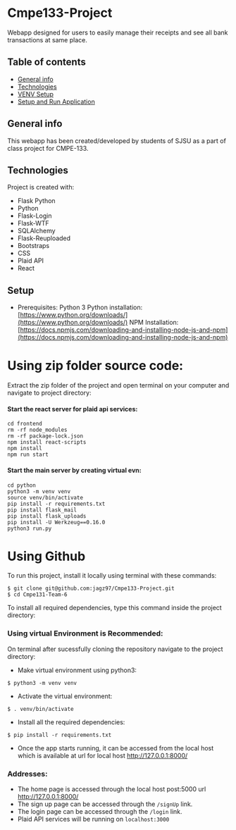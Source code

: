 # Cmpe133-Project
Webapp designed for users to easily manage their receipts and see all bank transactions at same place.
## Table of contents
* [General info](#general-info)
* [Technologies](#technologies)
* [VENV Setup](#using-virtual-environment-is-recommended)
* [Setup and Run Application](#setup)



## General info
This webapp has been created/developed by students of SJSU as a part of class project for CMPE-133.

## Technologies
Project is created with:
* Flask Python
* Python 
* Flask-Login
* Flask-WTF
* SQLAlchemy
* Flask-Reuploaded
* Bootstraps
* CSS
* Plaid API
* React

## Setup
- Prerequisites: Python 3
    Python installation: [https://www.python.org/downloads/](https://www.python.org/downloads/)
    NPM Installation:  [https://docs.npmjs.com/downloading-and-installing-node-js-and-npm](https://docs.npmjs.com/downloading-and-installing-node-js-and-npm)
# Using zip folder source code:
Extract the zip folder of the project and open terminal on your computer and navigate to project directory:

#### Start the react server for plaid api services:
```
cd frontend
rm -rf node_modules
rm -rf package-lock.json
npm install react-scripts
npm install
npm run start
```
#### Start the main server by creating virtual evn:
```
cd python
python3 -m venv venv
source venv/bin/activate
pip install -r requirements.txt
pip install flask_mail
pip install flask_uploads
pip install -U Werkzeug==0.16.0
python3 run.py
```


# Using Github
To run this project, install it locally using terminal with these commands:

    $ git clone git@github.com:jagz97/Cmpe133-Project.git
    $ cd Cmpe131-Team-6
    


To install all required dependencies, type this command inside the project directory:

### Using virtual Environment is Recommended:
On terminal after sucessfully cloning the repository navigate to the project directory:
- Make virtual environment using python3:

```linux
$ python3 -m venv venv
```  
    

- Activate the virtual environment:
```linux
$ . venv/bin/activate
```

- Install all the required dependencies:

```
$ pip install -r requirements.txt
```
    


- Once the app starts running, it can be accessed from the local host which is available at url for local host http://127.0.0.1:8000/




### Addresses:
- The home page is accessed through the local host post:5000 url http://127.0.0.1:8000/
- The sign up page can be accessed through the `/signUp` link.
- The login page can be accessed through the `/login` link.
- Plaid API services will be running on `localhost:3000`



